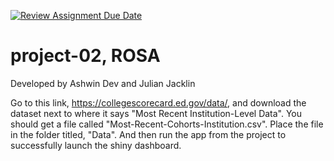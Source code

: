 [![Review Assignment Due Date](https://classroom.github.com/assets/deadline-readme-button-24ddc0f5d75046c5622901739e7c5dd533143b0c8e959d652212380cedb1ea36.svg)](https://classroom.github.com/a/QLgpPTVo)
# project-02, ROSA
 Developed by Ashwin Dev and Julian Jacklin

Go to this link, https://collegescorecard.ed.gov/data/, and download the dataset next to where it says "Most Recent Institution-Level Data". You should get a file called "Most-Recent-Cohorts-Institution.csv". Place the file in the folder titled, "Data". And then run the app from the project to successfully launch the shiny dashboard.
